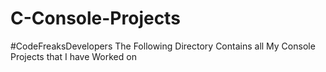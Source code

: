 # C-Console-Projects



#CodeFreaksDevelopers
The Following Directory Contains all My Console Projects that  I have Worked on




